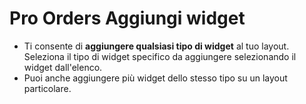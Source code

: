 # **Pro Orders Aggiungi widget**

- Ti consente di **aggiungere qualsiasi tipo di widget** al tuo layout. Seleziona il tipo di widget specifico da aggiungere selezionando il widget dall'elenco.
- Puoi anche aggiungere più widget dello stesso tipo su un layout particolare.

